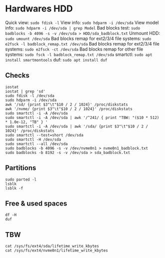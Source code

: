 # Hardwares HDD

Quick view: `sudo fdisk -l`
View info: `sudo hdparm -i /dev/sda`
View model info: `sudo hdparm -i /dev/sda | grep Model`
Bad blocks test: `sudo badblocks -b 4096 -s -v /dev/sda > HDD/sda_badblock.txt`
Unmount HDD: `sudo umount /dev/sda`
Bad blocks remap for ext2/3/4 file systems: `sudo e2fsck -l badblock_remap.txt /dev/sda`
Bad blocks remap for ext2/3/4 file systems: `sudo e2fsck -ct /dev/sda`
Bad blocks remap for other file systems: `sudo fsck -l badblock_remap.txt /dev/sda`
smartctl: `sudo apt install smartmontools`
duf: `sudo apt install duf`

## Checks
```
iostat
iostat | grep 'sd'
sudo fdisk -l /dev/sda
sudo hdparm -i /dev/sda
awk '/sd/ {print $3"\t"$10 / 2 / 1024}' /proc/diskstats
awk '/nvme/ {print $3"\t"$10 / 2 / 1024}' /proc/diskstats
sudo smartctl -i -A /dev/sda
sudo smartctl -i -A /dev/sda | awk '/^241/ { print "TBW: "($10 * 512) * 1.0e-12, "TB" } '
sudo smartctl -i -A /dev/sda | awk '/sda/ {print $3"\t"$10 / 2 / 1024}' /proc/diskstats
sudo smartctl --test=short /dev/sda
sudo smartctl -H /dev/sda
sudo smartctl --all /dev/sda
sudo badblocks -b 4096 -s -v /dev/nvme0n1 > nvme0n1_badblock.txt
sudo badblocks -b 8192 -s -v /dev/sda > sda_badblock.txt
```

## Partitions
```
sudo parted -l
lsblk
lsblk -f
```

## Free & used spaces
```
df -H
duf
```

## TBW
```
cat /sys/fs/ext4/sda/lifetime_write_kbytes
cat /sys/fs/ext4/nvme0n1/lifetime_write_kbytes
```
